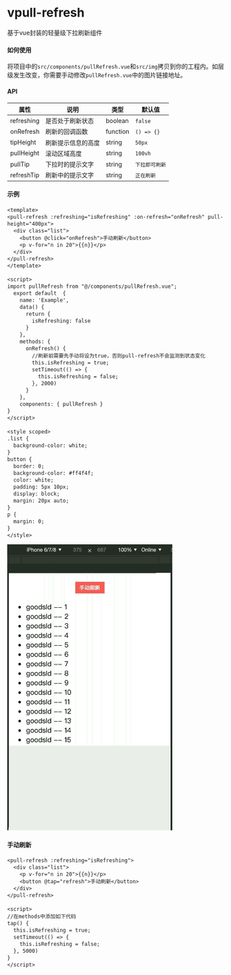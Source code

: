 # vpull-refresh
基于vue封装的轻量级下拉刷新组件

#### 如何使用
将项目中的`src/components/pullRefresh.vue`和`src/img`拷贝到你的工程内。如层级发生改变，你需要手动修改`pullRefresh.vue`中的图片链接地址。
#### API
属性 | 说明 | 类型 | 默认值
----|-----|------|------
refreshing | 是否处于刷新状态| boolean | `false`
onRefresh | 刷新的回调函数 | function | `() => {}`
tipHeight | 刷新提示信息的高度 | string | `50px`
pullHeight| 滚动区域高度 | string | `100vh`
pullTip | 下拉时的提示文字 | string | `下拉即可刷新`
refreshTip | 刷新中的提示文字 | string | `正在刷新`

#### 示例

```
<template>
<pull-refresh :refreshing="isRefreshing" :on-refresh="onRefresh" pull-height="400px">
  <div class="list">
    <button @click="onRefresh">手动刷新</button>
    <p v-for="n in 20">{{n}}</p>
  </div>
</pull-refresh>
</template>

<script>
import pullRefresh from "@/components/pullRefresh.vue";
  export default  {
    name: 'Example',
    data() {
      return {
        isRefreshing: false
      }
    },
    methods: {
      onRefresh() {
        //刷新前需要先手动将设为true，否则pull-refresh不会监测到状态变化
        this.isRefreshing = true;
        setTimeout(() => {
          this.isRefreshing = false;
        }, 2000)
      }
    },
    components: { pullRefresh }
}
</script>

<style scoped>
.list {
  background-color: white;
}
button {
  border: 0;
  background-color: #ff4f4f;
  color: white;
  padding: 5px 10px;
  display: block;
  margin: 20px auto;
}
p {
  margin: 0;
}
</style>
```

![](./example.gif)

#### 手动刷新
```
<pull-refresh :refreshing="isRefreshing">
  <div class="list">
    <p v-for="n in 20">{{n}}</p>
    <button @tap="refresh">手动刷新</button>
  </div>
</pull-refresh>

<script>
//在methods中添加如下代码
tap() {
  this.isRefreshing = true;
  setTimeout(() => {
    this.isRefreshing = false;
  }, 5000)
}
</script>
```
